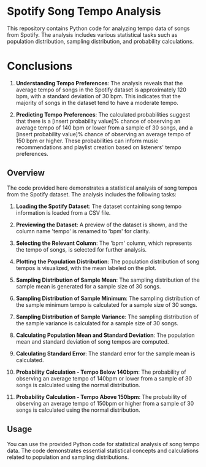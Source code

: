 # Spotify Song Tempo Analysis

This repository contains Python code for analyzing tempo data of songs from Spotify. The analysis includes various statistical tasks such as population distribution, sampling distribution, and probability calculations.

# Conclusions

1. **Understanding Tempo Preferences**: The analysis reveals that the average tempo of songs in the Spotify dataset is approximately 120 bpm, with a standard deviation of 30 bpm. This indicates that the majority of songs in the dataset tend to have a moderate tempo. 

2. **Predicting Tempo Preferences**: The calculated probabilities suggest that there is a [insert probability value]% chance of observing an average tempo of 140 bpm or lower from a sample of 30 songs, and a [insert probability value]% chance of observing an average tempo of 150 bpm or higher. These probabilities can inform music recommendations and playlist creation based on listeners' tempo preferences.

## Overview

The code provided here demonstrates a statistical analysis of song tempos from the Spotify dataset. The analysis includes the following tasks:

1. **Loading the Spotify Dataset**: The dataset containing song tempo information is loaded from a CSV file.

2. **Previewing the Dataset**: A preview of the dataset is shown, and the column name 'tempo' is renamed to 'bpm' for clarity.

3. **Selecting the Relevant Column**: The 'bpm' column, which represents the tempo of songs, is selected for further analysis.

4. **Plotting the Population Distribution**: The population distribution of song tempos is visualized, with the mean labeled on the plot.

5. **Sampling Distribution of Sample Mean**: The sampling distribution of the sample mean is generated for a sample size of 30 songs.

6. **Sampling Distribution of Sample Minimum**: The sampling distribution of the sample minimum tempo is calculated for a sample size of 30 songs.

7. **Sampling Distribution of Sample Variance**: The sampling distribution of the sample variance is calculated for a sample size of 30 songs.

8. **Calculating Population Mean and Standard Deviation**: The population mean and standard deviation of song tempos are computed.

9. **Calculating Standard Error**: The standard error for the sample mean is calculated.

10. **Probability Calculation - Tempo Below 140bpm**: The probability of observing an average tempo of 140bpm or lower from a sample of 30 songs is calculated using the normal distribution.

11. **Probability Calculation - Tempo Above 150bpm**: The probability of observing an average tempo of 150bpm or higher from a sample of 30 songs is calculated using the normal distribution.

## Usage

You can use the provided Python code for statistical analysis of song tempo data. The code demonstrates essential statistical concepts and calculations related to population and sampling distributions.
